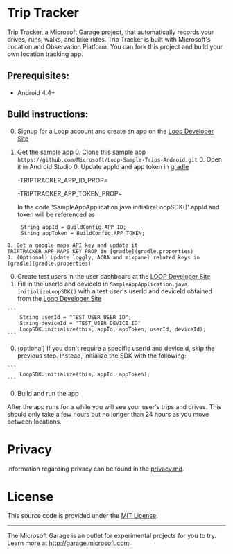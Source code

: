 # Trip Tracker

Trip Tracker, a Microsoft Garage project, that automatically records your drives, runs, walks, and bike rides. Trip Tracker is built with Microsoft's Location and Observation Platform. You can fork this project and build your own location tracking app.

## Prerequisites:
  * Android 4.4+

## Build instructions:

  0. Signup for a Loop account and create an app on the [Loop Developer Site](https://www.loop.ms)
  0. Get the sample app
    0. Clone this sample app `https://github.com/Microsoft/Loop-Sample-Trips-Android.git`
    0. Open it in Android Studio
    0. Update appId and app token in [gradle](gradle.properties)
       
       -TRIPTRACKER_APP_ID_PROP=
       
       -TRIPTRACKER_APP_TOKEN_PROP=
       
       In the code 'SampleAppApplication.java initializeLoopSDK()' appId and token will be referenced as 
       
       ```
        String appId = BuildConfig.APP_ID;
        String appToken = BuildConfig.APP_TOKEN;
       ```
    
    0. Get a google maps API key and update it TRIPTRACKER_APP_MAPS_KEY_PROP in [gradle](gradle.properties)
    0. (Optional) Update loggly, ACRA and mixpanel related keys in [gradle](gradle.properties)

  0. Create test users in the user dashboard at the [LOOP Developer Site](https://www.loop.ms)
  0. Fill in the userId and deviceId in `SampleAppApplication.java initializeLoopSDK()` with a test user's userId and deviceId obtained from the [Loop Developer Site](https://www.loop.ms)

    ```
        String userId = "TEST_USER_USER_ID";
        String deviceId = "TEST_USER_DEVICE_ID"
        LoopSDK.initialize(this, appId, appToken, userId, deviceId);
    ```
  0. (optional) If you don't require a specific userId and deviceId, skip the previous step. Instead, initialize the SDK with the following:

    ```
        LoopSDK.initialize(this, appId, appToken);
    ```
  0. Build and run the app

After the app runs for a while you will see your user's trips and drives. This should only take a few hours but no longer than 24 hours as you move between locations.

# Privacy
Information regarding privacy can be found in the [privacy.md](privacy.md).
# License
This source code is provided under the [MIT License](LICENSE.txt).

---
The Microsoft Garage is an outlet for experimental projects for you to try. Learn more at http://garage.microsoft.com. 
